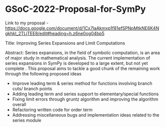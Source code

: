 # GSoC-2022-Proposal-for-SymPy
Link to my proposal - https://docs.google.com/document/d/1Cx7IaAkmxp1f81efSPNpMtkNE6K4NgkhkI_2TLjTEE8/edit#heading=h.z6ne0og04bp5

Title: Improving Series Expansions and Limit Computations

Abstract:
Series expansions, in the field of symbolic computation, is an area of major study in mathematical analysis. The current implementation of series expansions in SymPy is developed to a large extent, but not yet complete . This proposal aims to tackle a good chunk of the remaining work through the following proposed ideas 
* Improve leading term & series method for functions involving branch cuts/ branch points 
* Adding leading term and series support to elementary/special functions 
* Fixing limit errors through gruntz algorithm and improving the algorithm overall 
* Refactoring written code for order term 
* Addressing miscellaneous bugs and implementation ideas related to the series module
